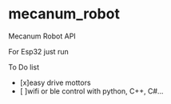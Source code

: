 # mecanum_robot
Mecanum Robot API

For Esp32 just run



To Do list

- [x]easy drive mottors 
- [ ]wifi or ble control with python, C++, C#...

